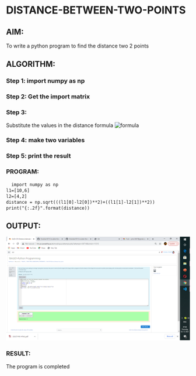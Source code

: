 # DISTANCE-BETWEEN-TWO-POINTS

## AIM:
To write a python program to find the distance two 2 points
## ALGORITHM:
### Step 1: import numpy as np
### Step 2: Get the import matrix
### Step 3: 
Substitute the values in the distance formula  ![formula](/formula.jpg)
### Step 4: make two variables
### Step 5: print the result
### PROGRAM:
~~~
  import numpy as np
l1=[10,6]
l2=[4,2]
distance = np.sqrt(((l1[0]-l2[0])**2)+((l1[1]-l2[1])**2)) 
print("{:.2f}".format(distance)) 

~~~
## OUTPUT:
![GitHub Logo](./distance.png)

### RESULT:
The program is completed